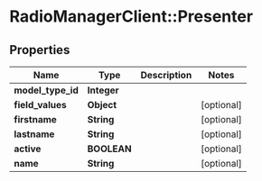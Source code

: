 # RadioManagerClient::Presenter

## Properties
Name | Type | Description | Notes
------------ | ------------- | ------------- | -------------
**model_type_id** | **Integer** |  | 
**field_values** | **Object** |  | [optional] 
**firstname** | **String** |  | [optional] 
**lastname** | **String** |  | [optional] 
**active** | **BOOLEAN** |  | [optional] 
**name** | **String** |  | [optional] 


